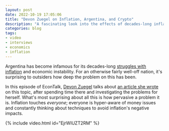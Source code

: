 ```yaml
---
layout: post
date: 2022-10-19 17:05:06
title: "Devon Zuegel on Inflation, Argentina, and Crypto"
description: "A fascinating look into the effects of decades-long inflation problems in Argentina."
categories: blog
tags:
- video
- interviews
- economics
- inflation
---
```


Argentina has become infamous for its decades-long [struggles with inflation](https://en.wikipedia.org/wiki/Economic_history_of_Argentina "Economic history of Argentina") and economic instability. For an otherwise fairly well-off nation, it's surprising to outsiders how deep the problem on this has been.  

In this episode of EconTalk, [Devon Zuegel](https://twitter.com/devonzuegel "Devon Zuegel on Twitter") talks about [an article she wrote](https://www.freethink.com/technology/crypto-argentina-black-market-cash "The crypto black markets of Argentina") on this topic, after spending time there and investigating the problems for herself. What's most surprising about all this is how pervasive a problem it is. Inflation touches *everyone*; everyone is hyper-aware of money issues and constantly thinking about techniques to avoid inflation's negative impacts.  

{% include video.html id="EjrWIUZT2RM" %}
